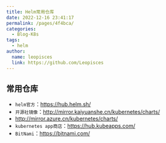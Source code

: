 ```yaml
---
title: Helm常用仓库
date: 2022-12-16 23:41:17
permalink: /pages/4f4bca/
categories:
  - Blog-K8s
tags:
  - helm
author:
  name: leopisces
  link: https://github.com/Leopisces
---
```


## 常用仓库

- `helm官方`：https://hub.helm.sh/
- `开源社镜像`：http://mirror.kaiyuanshe.cn/kubernetes/charts/
- ​http://mirror.azure.cn/kubernetes/charts/
- `kubernetes app商店`：https://hub.kubeapps.com/
- `BitNami`：https://bitnami.com/
